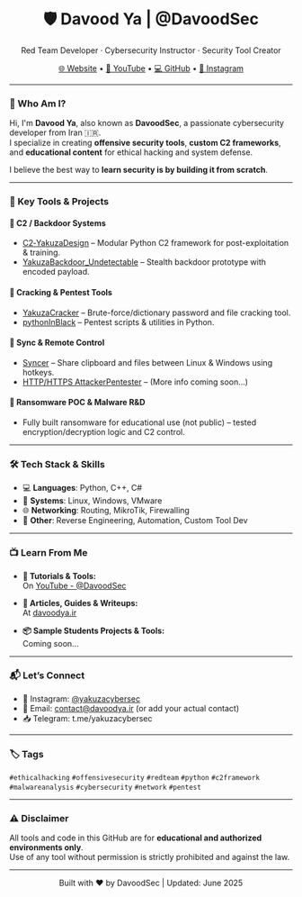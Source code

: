 <h1 align="center">🛡️ Davood Ya | @DavoodSec</h1>
<p align="center">
  Red Team Developer · Cybersecurity Instructor · Security Tool Creator
</p>

<p align="center">
  <a href="https://davoodya.ir" target="_blank">🌐 Website</a> •
  <a href="https://www.youtube.com/@DavoodSec" target="_blank">🎥 YouTube</a> •
  <a href="https://github.com/davoodya" target="_blank">💻 GitHub</a> •
  <a href="https://instagram.com/yakuzacybersec" target="_blank">📸 Instagram</a>
</p>

---

### 🚀 Who Am I?

Hi, I'm **Davood Ya**, also known as **DavoodSec**, a passionate cybersecurity developer from Iran 🇮🇷.  
I specialize in creating **offensive security tools**, **custom C2 frameworks**, and **educational content** for ethical hacking and system defense.

I believe the best way to **learn security is by building it from scratch**.

---

### 🧰 Key Tools & Projects

#### 🔐 C2 / Backdoor Systems
- [C2‑YakuzaDesign](https://github.com/davoodya/C2-YakuzaDesign) – Modular Python C2 framework for post-exploitation & training.
- [YakuzaBackdoor_Undetectable](https://github.com/davoodya/YakuzaBackdoor_Undetectable) – Stealth backdoor prototype with encoded payload.

#### 🧨 Cracking & Pentest Tools
- [YakuzaCracker](https://github.com/davoodya/YakuzaCracker) – Brute-force/dictionary password and file cracking tool.
- [pythonInBlack](https://github.com/davoodya/pythonInBlack) – Pentest scripts & utilities in Python.

#### 🔄 Sync & Remote Control
- [Syncer](https://github.com/davoodya/Syncer) – Share clipboard and files between Linux & Windows using hotkeys.
- [HTTP/HTTPS AttackerPentester](https://github.com/davoodya) – (More info coming soon...)

#### 🧪 Ransomware POC & Malware R&D
- Fully built ransomware for educational use (not public) – tested encryption/decryption logic and C2 control.

---

### 🛠 Tech Stack & Skills

- 💻 **Languages**: Python, C++, C#
- 🐧 **Systems**: Linux, Windows, VMware
- 🌐 **Networking**: Routing, MikroTik, Firewalling
- 🧠 **Other**: Reverse Engineering, Automation, Custom Tool Dev

---

### 📺 Learn From Me

- **🧠 Tutorials & Tools:**  
  On [YouTube - @DavoodSec](https://www.youtube.com/@DavoodSec)

- **📘 Articles, Guides & Writeups:**  
  At [davoodya.ir](https://davoodya.ir)

- **📦 Sample Students Projects & Tools:**  
  Coming soon...

---

### 📬 Let’s Connect

- 📸 Instagram: [@yakuzacybersec](https://instagram.com/yakuzacybersec)
- 📧 Email: contact@davoodya.ir (or add your actual contact)
- 📥 Telegram: t.me/yakuzacybersec

---

### 🏷️ Tags
`#ethicalhacking` `#offensivesecurity` `#redteam` `#python` `#c2framework` `#malwareanalysis` `#cybersecurity` `#network` `#pentest`

---

### ⚠️ Disclaimer

All tools and code in this GitHub are for **educational and authorized environments only**.  
Use of any tool without permission is strictly prohibited and against the law.

---

<p align="center">
  Built with ❤️ by DavoodSec | Updated: June 2025
</p>
